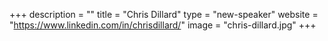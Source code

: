 +++
description = ""
title = "Chris Dillard"
type = "new-speaker"
website = "https://www.linkedin.com/in/chrisdillard/"
image = "chris-dillard.jpg"
+++